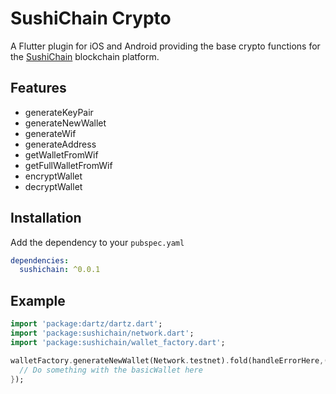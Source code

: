 # SushiChain Crypto

A Flutter plugin for iOS and Android providing the base crypto functions for the [SushiChain](https://sushichain.io) blockchain platform.

## Features

* generateKeyPair
* generateNewWallet
* generateWif
* generateAddress
* getWalletFromWif
* getFullWalletFromWif
* encryptWallet
* decryptWallet

## Installation

Add the dependency to your `pubspec.yaml`

```yaml
dependencies:
  sushichain: ^0.0.1
```

## Example

```dart
import 'package:dartz/dartz.dart';
import 'package:sushichain/network.dart';
import 'package:sushichain/wallet_factory.dart';

walletFactory.generateNewWallet(Network.testnet).fold(handleErrorHere,(basicWallet){
  // Do something with the basicWallet here
});
```
